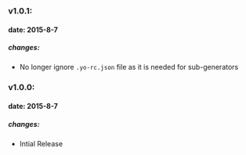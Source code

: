 ### v1.0.1:
#### date: 2015-8-7
##### changes:
* No longer ignore `.yo-rc.json` file as it is needed for sub-generators

### v1.0.0:
#### date: 2015-8-7
##### changes:
* Intial Release
